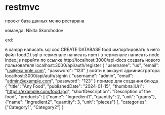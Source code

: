 # restmvc
проект база данных меню рестарана

команда:
Nikita Skorohodov

erd:

[def]: image.png

в xampp написать sql cod CREATE DATABASE food
импортировать в него файл food(1).sql
в терменале написать npm i
в терменале написать node index.js
перейти по ссылке http://localhost:3000/api-docs
создать нового пользователя
localhost:3000/api/auth/register
{
  "username": "us",
  "email": "us@example.com",
  "password": "123"
}
войти в аккаунт администратора 
localhost:3000/api/auth/signin
{
  "username": "admin",
  "email": "admin@example.com",
  "password": "123"
}
пример для создания блюда
{
  "title": "Any Food",
  "publishedDate": "2024-01-15",
  "thumbnailUrl": "https://example.com/food.jpg",
  "shortDescription": "Description of the food",
  "products": [
    {"name": "Ingredient1", "quantity": 2, "unit": "grams"},
    {"name": "Ingredient2", "quantity": 3, "unit": "pieces"}
  ],
  "categories": ["Category1", "Category2"]
}



